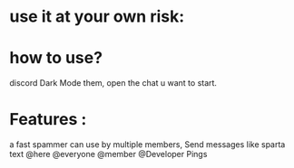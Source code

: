 # use it at your own risk:

# how to use?

discord Dark Mode them, open the chat u want to start.


# Features :


a fast spammer can use by multiple members, Send messages like sparta text @here @everyone @member @Developer Pings
